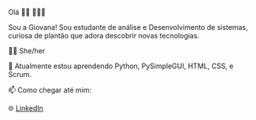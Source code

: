 Olá 👋🏾 👩🏾‍💻

Sou a Giovana! Sou estudante de análise e Desenvolvimento de sistemas, curiosa de plantão que adora descobrir novas tecnologias.

 👩🏽 She/her

🌱 Atualmente estou aprendendo Python, PySimpleGUI, HTML, CSS, e Scrum. 

📫 Como chegar até mim:

🌐 [LinkedIn](www.linkedin.com/in/giovana-mendes-dev)  
